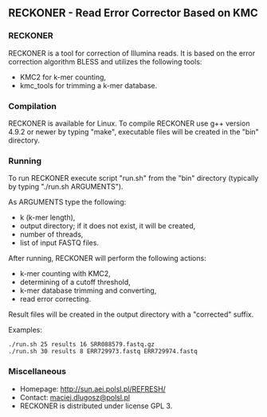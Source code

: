 ## RECKONER - Read Error Corrector Based on KMC
### RECKONER
RECKONER is a tool for correction of Illumina reads. It is based
on the error correction algorithm BLESS and utilizes the following tools:
+ KMC2 for k-mer counting,
+ kmc_tools for trimming a k-mer database.

### Compilation
RECKONER is available for Linux. To compile RECKONER
use g++ version 4.9.2 or newer by typing "make",
executable files will be created in the "bin" directory.

### Running
To run RECKONER execute script "run.sh" from the "bin" directory (typically
by typing "./run.sh ARGUMENTS").

As ARGUMENTS type the following:
+ k (k-mer length),
+ output directory; if it does not exist, it will be created,
+ number of threads,
+ list of input FASTQ files.

After running, RECKONER will perform the following actions:
+ k-mer counting with KMC2,
+ determining of a cutoff threshold,
+ k-mer database trimming and converting,
+ read error correcting.

Result files will be created in the output directory with a "corrected" suffix.

Examples:
```
./run.sh 25 results 16 SRR088579.fastq.gz
./run.sh 30 results 8 ERR729973.fastq ERR729974.fastq
```

### Miscellaneous
+ Homepage: http://sun.aei.polsl.pl/REFRESH/
+ Contact: maciej.dlugosz@polsl.pl
+ RECKONER is distributed under license GPL 3.
